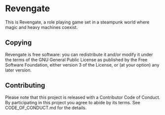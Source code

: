 Revengate
=========

This is Revengate, a role playing game set in a steampunk world where magic and
heavy machines coexist.


## Copying

Revengate is free software: you can redistribute it and/or modify it under the 
terms of the GNU General Public License as published by the Free Software 
Foundation, either version 3 of the License, or (at your option) any later 
version.


## Contributing

Please note that this project is released with a Contributor Code of Conduct. By 
participating in this project you agree to abide by its terms.  See 
CODE_OF_CONDUCT.md for the details.
